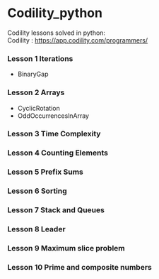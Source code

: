 # Codility_python

Codility lessons solved in python: <br>
Codility : https://app.codility.com/programmers/

### Lesson 1 Iterations
- BinaryGap

### Lesson 2 Arrays
- CyclicRotation
- OddOccurrenceslnArray

### Lesson 3 Time Complexity

### Lesson 4 Counting Elements

### Lesson 5 Prefix Sums

### Lesson 6 Sorting

### Lesson 7 Stack and Queues

### Lesson 8 Leader

### Lesson 9 Maximum slice problem

### Lesson 10 Prime and composite numbers
